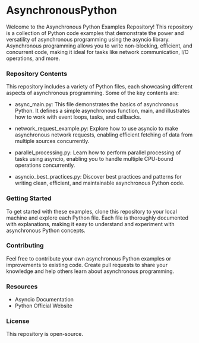 # AsynchronousPython

Welcome to the Asynchronous Python Examples Repository! This repository is a collection of Python code examples that demonstrate the power and versatility of asynchronous programming using the asyncio library. Asynchronous programming allows you to write non-blocking, efficient, and concurrent code, making it ideal for tasks like network communication, I/O operations, and more.

### Repository Contents
This repository includes a variety of Python files, each showcasing different aspects of asynchronous programming. Some of the key contents are:

- async_main.py: This file demonstrates the basics of asynchronous Python. It defines a simple asynchronous function, main, and illustrates how to work with event loops, tasks, and callbacks.

- network_request_example.py: Explore how to use asyncio to make asynchronous network requests, enabling efficient fetching of data from multiple sources concurrently.

- parallel_processing.py: Learn how to perform parallel processing of tasks using asyncio, enabling you to handle multiple CPU-bound operations concurrently.

- asyncio_best_practices.py: Discover best practices and patterns for writing clean, efficient, and maintainable asynchronous Python code.

### Getting Started
To get started with these examples, clone this repository to your local machine and explore each Python file. Each file is thoroughly documented with explanations, making it easy to understand and experiment with asynchronous Python concepts.

### Contributing
Feel free to contribute your own asynchronous Python examples or improvements to existing code. Create pull requests to share your knowledge and help others learn about asynchronous programming.

### Resources
* Asyncio Documentation
* Python Official Website

### License
This repository is open-source.
